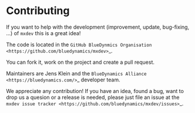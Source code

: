 Contributing
===========

If you want to help with the development (improvement, update, bug-fixing, ...) of ``mxdev`` this is a great idea!

The code is located in the `GitHub BlueDynmics Organisation <https://github.com/bluedynamics/mxdev>`_.

You can fork it, work on the project and create a pull request.

Maintainers are Jens Klein and the `BlueDynamics Alliance <https://bluedynamics.com/>`_ developer team.

We appreciate any contribution! If you have an idea, found a bug, want to drop us a quesion or a release is needed, please just file an issue at the `mxdev issue tracker <https://github.com/bluedynamics/mxdev/issues>`_.
